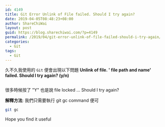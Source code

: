 ```yaml
---
id: 4149
title: Git Error Unlink of File failed. Should I try again?
date: 2019-04-05T08:48:23+08:00
author: ShareChiWai
layout: post
guid: https://blog.sharechiwai.com/?p=4149
permalink: /2019/04/git-error-unlink-of-file-failed-should-i-try-again/
categories:
  - Git
tags:
  - Git
---
```


久不久我使用的 `Git` 便會出現以下問題
**Unlink of file. ' file path and name' failed. Should I try again? (y/n)**

<figure class="wp-block-image">

<img src="https://i0.wp.com/blog.sharechiwai.com/wp-content/uploads/2019/03/image-2.png?w=625&#038;ssl=1" alt="" class="wp-image-4150" srcset="https://i0.wp.com/blog.sharechiwai.com/wp-content/uploads/2019/03/image-2.png?w=871 871w, https://i0.wp.com/blog.sharechiwai.com/wp-content/uploads/2019/03/image-2.png?resize=300%2C57 300w, https://i0.wp.com/blog.sharechiwai.com/wp-content/uploads/2019/03/image-2.png?resize=768%2C145 768w, https://i0.wp.com/blog.sharechiwai.com/wp-content/uploads/2019/03/image-2.png?resize=624%2C118 624w" sizes="(max-width: 625px) 100vw, 625px" data-recalc-dims="1" /> </figure>

很多時候按了 "Y" 也是說 file locked ... Should I try again?

**解釋方法**:
我們只需要執行 git gc command 便可

```bash
git gc
```

Hope you find it useful

